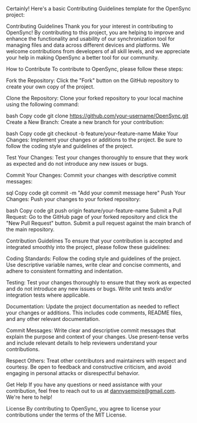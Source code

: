 
Certainly! Here's a basic Contributing Guidelines template for the OpenSync project:

Contributing Guidelines
Thank you for your interest in contributing to OpenSync! By contributing to this project, you are helping to improve and enhance the functionality and usability of our synchronization tool for managing files and data across different devices and platforms. We welcome contributions from developers of all skill levels, and we appreciate your help in making OpenSync a better tool for our community.

How to Contribute
To contribute to OpenSync, please follow these steps:

Fork the Repository: Click the "Fork" button on the GitHub repository to create your own copy of the project.

Clone the Repository: Clone your forked repository to your local machine using the following command:

bash
Copy code
git clone https://github.com/your-username/OpenSync.git
Create a New Branch: Create a new branch for your contribution:

bash
Copy code
git checkout -b feature/your-feature-name
Make Your Changes: Implement your changes or additions to the project. Be sure to follow the coding style and guidelines of the project.

Test Your Changes: Test your changes thoroughly to ensure that they work as expected and do not introduce any new issues or bugs.

Commit Your Changes: Commit your changes with descriptive commit messages:

sql
Copy code
git commit -m "Add your commit message here"
Push Your Changes: Push your changes to your forked repository:

bash
Copy code
git push origin feature/your-feature-name
Submit a Pull Request: Go to the GitHub page of your forked repository and click the "New Pull Request" button. Submit a pull request against the main branch of the main repository.

Contribution Guidelines
To ensure that your contribution is accepted and integrated smoothly into the project, please follow these guidelines:

Coding Standards: Follow the coding style and guidelines of the project. Use descriptive variable names, write clear and concise comments, and adhere to consistent formatting and indentation.

Testing: Test your changes thoroughly to ensure that they work as expected and do not introduce any new issues or bugs. Write unit tests and/or integration tests where applicable.

Documentation: Update the project documentation as needed to reflect your changes or additions. This includes code comments, README files, and any other relevant documentation.

Commit Messages: Write clear and descriptive commit messages that explain the purpose and context of your changes. Use present-tense verbs and include relevant details to help reviewers understand your contributions.

Respect Others: Treat other contributors and maintainers with respect and courtesy. Be open to feedback and constructive criticism, and avoid engaging in personal attacks or disrespectful behavior.

Get Help
If you have any questions or need assistance with your contribution, feel free to reach out to us at dannysempire@gmail.com. We're here to help!

License
By contributing to OpenSync, you agree to license your contributions under the terms of the MIT License.
